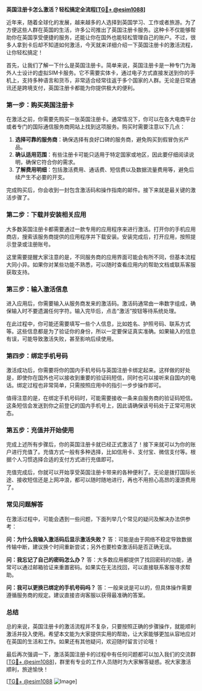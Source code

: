 **英国注册卡怎么激活？轻松搞定全流程[[TG💪+ @esim1088](https://t.me/s/esim1088)]**

近年来，随着全球化的发展，越来越多的人选择到英国学习、工作或者旅游。为了方便这些人群在英国的生活，许多公司推出了英国注册卡服务。这种卡不仅能够帮助你在英国享受便捷的服务，还能让你在国外也能轻松管理自己的账户。不过，很多人拿到卡后却不知道如何激活，今天就来详细介绍一下英国注册卡的激活流程，让你轻松搞定！

首先，让我们了解一下什么是英国注册卡。简单来说，英国注册卡是一种专门为海外人士设计的虚拟SIM卡服务。它不需要实体卡，通过电子方式直接发送到你的手机上，支持多种语言和货币，非常适合经常往返于多个国家的人群。无论是日常通讯还是跨境支付，英国注册卡都能为你提供极大的便利。

### **第一步：购买英国注册卡**
在激活之前，你需要先购买一张英国注册卡。通常情况下，你可以在各大电商平台或者专门的国际通信服务商网站上找到这项服务。购买时需要注意以下几点：

1. **选择可靠的服务商**：确保选择有良好口碑的服务商，避免购买到假冒伪劣产品。
2. **确认适用范围**：有些注册卡可能只适用于特定国家或地区，因此要仔细阅读说明，确保它符合你的需求。
3. **了解费用明细**：包括激活费用、通话费、短信费以及数据流量费用等，避免后续产生不必要的开支。

完成购买后，你会收到一封包含激活码和操作指南的邮件。接下来就是最关键的激活步骤了。

### **第二步：下载并安装相关应用**
大多数英国注册卡都需要通过一款专用的应用程序来进行激活。打开你的手机应用商店，搜索该服务商提供的应用程序并下载安装。安装完成后，打开应用，按照提示登录或注册账号。

这里需要提醒大家注意的是，不同服务商的应用界面可能会有所不同，但基本流程大同小异。如果你对某些功能不熟悉，可以随时查看应用内的帮助文档或联系客服获取支持。

### **第三步：输入激活信息**
进入应用后，你需要输入从服务商发来的激活码。激活码通常由一串数字组成，确保输入时不要遗漏任何字符。输入完毕后，点击“激活”按钮等待系统处理。

在此过程中，你可能还需要填写一些个人信息，比如姓名、护照号码、联系方式等。这些信息都是为了验证你的身份，所以一定要保证真实准确。如果输入的信息有误，可能导致激活失败，甚至影响后续使用。

### **第四步：绑定手机号码**
激活成功后，你需要将你的国内手机号码与英国注册卡绑定起来。这样做的好处是，即使你在国外也可以接收到重要的验证码短信，同时也可以接听来自国内的电话。绑定过程也非常简单，只需按照应用中的指引一步步操作即可。

值得注意的是，在绑定手机号码时，可能需要接收一条来自服务商的验证码短信。这条短信会发送到你之前登记的国内手机号上，因此请确保该号码处于正常可用状态。

### **第五步：充值并开始使用**
完成上述所有步骤后，你的英国注册卡就已经正式激活了！接下来就可以为你的账户进行充值了。充值方式一般有多种选择，比如信用卡、支付宝、微信支付等。根据个人习惯选择合适的支付方式进行充值即可。

充值完成后，你就可以开始享受英国注册卡带来的各种便利了。无论是拨打国际长途、接收短信还是上网冲浪，都可以随时随地进行，再也不用担心高昂的漫游费用了。

### **常见问题解答**
在激活过程中，可能会遇到一些问题，下面列举几个常见的疑问及解决办法供参考：

**问：为什么我输入激活码后显示激活失败？**
答：可能是由于网络不稳定导致数据传输中断，建议换个时间重新尝试；另外也要检查激活码是否正确无误。

**问：我忘记了自己的密码怎么办？**
答：大多数应用都提供了找回密码的功能，通常可以通过邮箱验证来重置密码。如果实在无法找回，可以直接联系客服寻求帮助。

**问：我可以更换已绑定的手机号码吗？**
答：一般来说是可以的，但具体操作需要遵循服务商的规定。建议直接咨询客服以获得最准确的答案。

### **总结**
总的来说，英国注册卡的激活流程并不复杂，只要按照正确的步骤操作，就能顺利激活并投入使用。希望本文能为大家提供实用的帮助，让大家能够更加从容地应对在英国的生活和工作。如果还有其他疑问，欢迎随时留言讨论哦！

最后再次强调一下，激活英国注册卡的过程中有任何问题都可以加入我们的交流群[[TG💪+ @esim1088](https://t.me/s/esim1088)]，群里有专业的工作人员随时为大家解答疑惑。祝大家激活顺利，旅途愉快！

[[TG💪+ @esim1088](https://t.me/s/esim1088) ![Image](https://i.postimg.cc/4NQfJmqS/Snipaste-2025-05-13-00-14-12.png)]